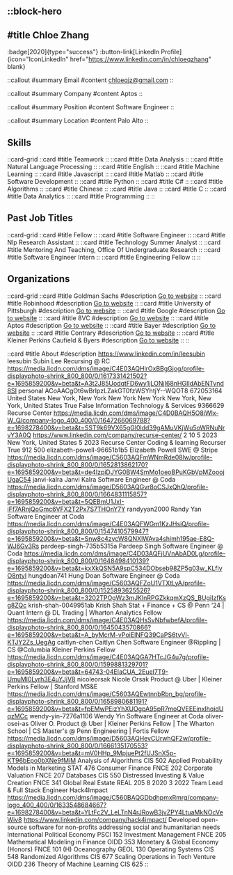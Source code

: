 ::block-hero
---
#title
Chloe Zhang
---

:badge[2020]{type="success"}
:button-link[LinkedIn Profile]{icon="IconLinkedIn" href="https://www.linkedin.com/in/chloeqzhang" blank}

::callout
#summary
Email
#content
chloeqjz@gmail.com
::

::callout
#summary
Company
#content
Aptos
::

::callout
#summary
Position
#content
Software Engineer
::

::callout
#summary
Location
#content
Palo Alto
::

## Skills
::card-grid
::card
#title
Teamwork
::
::card
#title
Data Analysis
::
::card
#title
Natural Language Processing
::
::card
#title
English
::
::card
#title
Machine Learning
::
::card
#title
Javascript
::
::card
#title
Matlab
::
::card
#title
Software Development
::
::card
#title
Python
::
::card
#title
C#
::
::card
#title
Algorithms
::
::card
#title
Chinese
::
::card
#title
Java
::
::card
#title
C
::
::card
#title
Data Analytics
::
::card
#title
Programming
::
::

## Past Job Titles
::card-grid
::card
#title
Fellow
::
::card
#title
Software Engineer
::
::card
#title
Nlp Research Assistant
::
::card
#title
Technology Summer Analyst
::
::card
#title
Mentoring And Teaching, Office Of Undergraduate Research
::
::card
#title
Software Engineer Intern
::
::card
#title
Engineering Fellow
::
::

## Organizations
::card-grid
::card
#title
Goldman Sachs
#description
[Go to website](goldmansachs.com)
::
::card
#title
Robinhood
#description
[Go to website](robinhood.com)
::
::card
#title
University of Pittsburgh
#description
[Go to website](pitt.edu)
::
::card
#title
Google
#description
[Go to website](google.com)
::
::card
#title
8VC
#description
[Go to website](8vc.com)
::
::card
#title
Aptos
#description
[Go to website](aptos.com)
::
::card
#title
Bayer
#description
[Go to website](bayer.com)
::
::card
#title
Contrary
#description
[Go to website](contrarycap.com)
::
::card
#title
Kleiner Perkins Caufield & Byers
#description
[Go to website](kpcb.com)
::
::

::card
#title
About
#description
https://www.linkedin.com/in/leesubin leesubin Subin Lee Recursing @ RC https://media.licdn.com/dms/image/C4E03AQHlrOxBBgGjog/profile-displayphoto-shrink_800_800/0/1617331421502?e=1695859200&v=beta&t=A3t2J85UodqtFD6wy1jLONjI68nHGIIdAbENTvnd8SI personal ACoAACgOt6wBrIpzLZakGT0fzWSYhtjY--WQOT8 672053164 United States New York, New York New York New York New York, New York, United States True False Information Technology & Services 9366629 Recurse Center https://media.licdn.com/dms/image/C4D0BAQH5O8iWIx-W_Q/company-logo_400_400/0/1647266069788?e=1698278400&v=beta&t=SST9k69VX65gGl0ldd39gAMuVKjWu5oWRNuNrvY3A0Q https://www.linkedin.com/company/recurse-center/ 2 10 5 2023 New York, United States 5 2023 Recurse Center Coding & learning Recurser True 912 500 elizabeth-powell-96651b1b5 Elizabeth Powell SWE @ Stripe https://media.licdn.com/dms/image/C5603AQFmWNmRde08lw/profile-displayphoto-shrink_800_800/0/1652813862170?e=1695859200&v=beta&t=de4IzpiDJYG0BW4SmMo1oeoBPuKGbVpMZooojUgaC54 janvi-kalra Janvi Kalra Software Engineer @ Coda https://media.licdn.com/dms/image/D5603AQGvr8oCSJxQhQ/profile-displayphoto-shrink_800_800/0/1664831115857?e=1695859200&v=beta&t=5QEBmU1JxI-iFf7ARnjQoGmc6VFX2T2Px7S7THOnY7Y randyyan2000 Randy Yan Software Engineer at Coda https://media.licdn.com/dms/image/C4E03AQFWGm1KzJHsiQ/profile-displayphoto-shrink_800_800/0/1547410579947?e=1695859200&v=beta&t=Snw8c4zycW8QNXlWAva4shimh195ae-E8Q-WJ6Gv3Rs pardeep-singh-735b5315a Pardeep Singh Software Engineer @ Coda https://media.licdn.com/dms/image/C4D03AQFjUVnAbAD0Lg/profile-displayphoto-shrink_800_800/0/1648498410139?e=1695859200&v=beta&t=kxXkQSN5A9spC534DObseb98ZP5g03w_KLfiyO8ntyI hungdoan741 Hung Doan Software Engineer @ Coda https://media.licdn.com/dms/image/C5603AQFZoU1VTXtLyA/profile-displayphoto-shrink_800_800/0/1525893625526?e=1695859200&v=beta&t=3202TPOgWz3mJKlnRPGZkkqmXzQS_BUgiIzfKsg8ZQc krish-shah-0049951ab Krish Shah Stat + Finance + CS @ Penn ‘24 | Quant Intern @ DL Trading | Wharton Analytics Fellow https://media.licdn.com/dms/image/C4E03AQHsSvNbfwbefA/profile-displayphoto-shrink_800_800/0/1645043570866?e=1695859200&v=beta&t=A_byMcrM-vPoiElNFQ39CaPS6tvVl-KTJY2Zs_UegAg caitlyn-chen Caitlyn Chen Software Engineer @Rippling | CS @Columbia Kleiner Perkins Fellow https://media.licdn.com/dms/image/C4E03AQGA7HTcJG4u7g/profile-displayphoto-shrink_800_800/0/1599881329701?e=1695859200&v=beta&t=64743-04EIaCUA_2EueI7T9-UmuMl0Lyrh3E4uYJjV8 nicoleorsak Nicole Orsak Product @ Uber | Kleiner Perkins Fellow | Stanford MS&E https://media.licdn.com/dms/image/C5603AQEwtnnbRbn_bg/profile-displayphoto-shrink_800_800/0/1658980681191?e=1695859200&v=beta&t=fpEMwPEizYhXUOgpA95pR7moQVEEEinxIhqidUqzMCc wendy-yin-7276a1106 Wendy Yin Software Engineer at Coda oliver-osei-as Oliver O. Product @ Uber | Kleiner Perkins Fellow | The Wharton School | CS Master's @ Penn Engineering | Fortis Fellow https://media.licdn.com/dms/image/D5603AQHevCUrwhQF2w/profile-displayphoto-shrink_800_800/0/1666135170553?e=1695859200&v=beta&t=mV0HHp_9MpjuePt2fUJSnX5p-KT96bEpo0bXNe9fMiM Analysis of Algorithms CIS 502 Applied Probability Models in Marketing STAT 476 Consumer Finance FNCE 202 Corporate Valuation FNCE 207 Databases CIS 550 Distressed Investing & Value Creation FNCE 341 Global Real Estate REAL 205 8 2020 3 2022 Team Lead & Full Stack Engineer Hack4Impact https://media.licdn.com/dms/image/C560BAQGDbdhpmxRmrg/company-logo_400_400/0/1633548684667?e=1698278400&v=beta&t=YLtFc2V_LeLTnN4rJRowB3jvZPY4LtuaMkNOcVeWiv8 https://www.linkedin.com/company/hack4impact/ Developed open-source software for non-profits addressing social and humanitarian needs International Political Economy PSCI 152 Investment Management FNCE 205 Mathematical Modeling in Finance OIDD 353 Monetary & Global Economy (Honors) FNCE 101 (H) Oceanography GEOL 130 Operating Systems CIS 548 Randomized Algorithms CIS 677 Scaling Operations in Tech Venture OIDD 236 Theory of Machine Learning CIS 625
::
